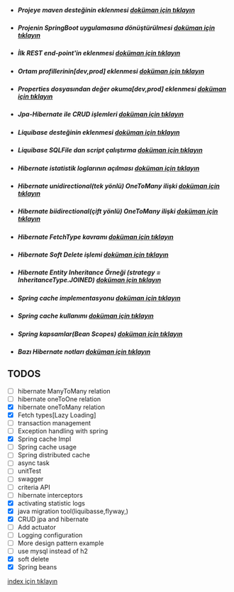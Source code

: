 * ##### Projeye maven desteğinin eklenmesi [doküman için tıklayın](./documentation/addMavenSupportToProject.md)
* ##### Projenin SpringBoot uygulamasına dönüştürülmesi [doküman için tıklayın](./documentation/convertProjectToSpringBootApp.md)
* ##### İlk REST end-point'in eklenmesi [doküman için tıklayın](./documentation/createFirstRestController.md)
* ##### Ortam profillerinin[dev,prod] eklenmesi [doküman için tıklayın](./documentation/createEnvironmentProfiles.md)
* ##### Properties dosyasından değer okuma[dev,prod] eklenmesi [doküman için tıklayın](./documentation/readParamFromConfigFile.md)
* ##### Jpa-Hibernate ile  CRUD işlemleri [doküman için tıklayın](./documentation/CRUDWithJpaHibernate.md)
* ##### Liquibase desteğinin eklenmesi [doküman için tıklayın](./documentation/addLiquibaseSupport.md)
* ##### Liquibase SQLFile dan script çalıştırma [doküman için tıklayın](./documentation/addLiquibaseChangesetFromSqlFileData.md)
* ##### Hibernate istatistik loglarının açılması [doküman için tıklayın](./documentation/addStatisticalLoggingSessionEvent.md)
* ##### Hibernate unidirectional(tek yönlü) OneToMany ilişki [doküman için tıklayın](./documentation/addOneToManyUnidirectionalRelation.md)
* ##### Hibernate biidirectional(çift yönlü) OneToMany ilişki [doküman için tıklayın](./documentation/addOneToManyBidirectionalRelation.md)
* ##### Hibernate FetchType kavramı [doküman için tıklayın](./documentation/hibernateFetchTypes.md)
* ##### Hibernate Soft Delete işlemi [doküman için tıklayın](./documentation/hibernateSoftDetele.md)
* ##### Hibernate Entity Inheritance Örneği (strategy = InheritanceType.JOINED)  [doküman için tıklayın](./documentation/entityInheritanceJoinedExample.md)
* ##### Spring cache implementasyonu [doküman için tıklayın](./documentation/springCacheImpl.md)
* ##### Spring cache kullanımı [doküman için tıklayın](./documentation/springCacheExamples.md)
* ##### Spring kapsamlar(Bean Scopes) [doküman için tıklayın](./documentation/springBeanScopes.md)


* ##### Bazı Hibernate notları [doküman için tıklayın](./documentation/hibernateRelationNotes.md)


## TODOS

- [ ] hibernate ManyToMany relation
- [ ] hibernate oneToOne relation
- [X] hibernate oneToMany relation
- [X] Fetch types[Lazy Loading]
- [ ] transaction management
- [ ] Exception handling with spring 
- [X] Spring cache Impl 
- [ ] Spring cache usage 
- [ ] Spring distributed cache 
- [ ] async task 
- [ ] unitTest 
- [ ] swagger 
- [ ] criteria API
- [ ] hibernate interceptors
- [X] activating statistic logs 
- [X] java migration tool(liquibasse,flyway,)
- [X] CRUD jpa and hibernate
- [ ] Add actuator
- [ ] Logging configuration
- [ ] More design pattern example
- [ ] use mysql instead of h2
- [X] soft delete 
- [X] Spring beans

[index için tıklayın](../README.md)
